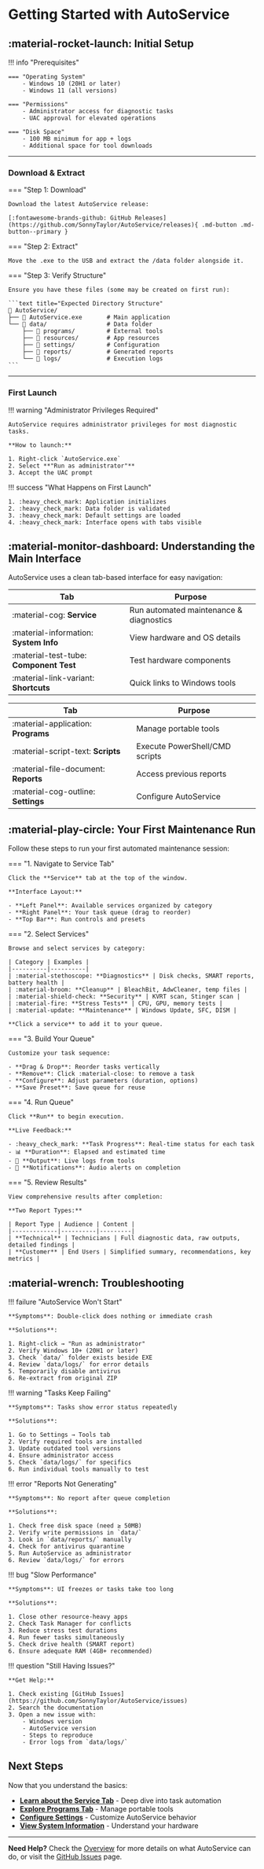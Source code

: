 # Getting Started with AutoService

## :material-rocket-launch: Initial Setup

!!! info "Prerequisites"

    === "Operating System"
        - Windows 10 (20H1 or later)
        - Windows 11 (all versions)

    === "Permissions"
        - Administrator access for diagnostic tasks
        - UAC approval for elevated operations

    === "Disk Space"
        - 100 MB minimum for app + logs
        - Additional space for tool downloads

---

### Download & Extract

=== "Step 1: Download"

    Download the latest AutoService release:

    [:fontawesome-brands-github: GitHub Releases](https://github.com/SonnyTaylor/AutoService/releases){ .md-button .md-button--primary }

=== "Step 2: Extract"

    Move the .exe to the USB and extract the /data folder alongside it.

=== "Step 3: Verify Structure"

    Ensure you have these files (some may be created on first run):

    ```text title="Expected Directory Structure"
    📂 AutoService/
    ├── 📄 AutoService.exe       # Main application
    └── 📂 data/                 # Data folder
        ├── 📂 programs/         # External tools
        ├── 📂 resources/        # App resources
        ├── 📂 settings/         # Configuration
        ├── 📂 reports/          # Generated reports
        └── 📂 logs/             # Execution logs
    ```

---

### First Launch

!!! warning "Administrator Privileges Required"

    AutoService requires administrator privileges for most diagnostic tasks.

    **How to launch:**

    1. Right-click `AutoService.exe`
    2. Select **"Run as administrator"**
    3. Accept the UAC prompt

!!! success "What Happens on First Launch"

    1. :heavy_check_mark: Application initializes
    2. :heavy_check_mark: Data folder is validated
    3. :heavy_check_mark: Default settings are loaded
    4. :heavy_check_mark: Interface opens with tabs visible

## :material-monitor-dashboard: Understanding the Main Interface

AutoService uses a clean tab-based interface for easy navigation:

<div class="grid" markdown>

<div markdown>

| Tab | Purpose |
|-----|---------|
| :material-cog: **Service** | Run automated maintenance & diagnostics |
| :material-information: **System Info** | View hardware and OS details |
| :material-test-tube: **Component Test** | Test hardware components |
| :material-link-variant: **Shortcuts** | Quick links to Windows tools |

</div>

<div markdown>

| Tab | Purpose |
|-----|---------|
| :material-application: **Programs** | Manage portable tools |
| :material-script-text: **Scripts** | Execute PowerShell/CMD scripts |
| :material-file-document: **Reports** | Access previous reports |
| :material-cog-outline: **Settings** | Configure AutoService |

</div>

</div>

## :material-play-circle: Your First Maintenance Run

Follow these steps to run your first automated maintenance session:

=== "1. Navigate to Service Tab"

    Click the **Service** tab at the top of the window.

    **Interface Layout:**

    - **Left Panel**: Available services organized by category
    - **Right Panel**: Your task queue (drag to reorder)
    - **Top Bar**: Run controls and presets

=== "2. Select Services"

    Browse and select services by category:

    | Category | Examples |
    |----------|----------|
    | :material-stethoscope: **Diagnostics** | Disk checks, SMART reports, battery health |
    | :material-broom: **Cleanup** | BleachBit, AdwCleaner, temp files |
    | :material-shield-check: **Security** | KVRT scan, Stinger scan |
    | :material-fire: **Stress Tests** | CPU, GPU, memory tests |
    | :material-update: **Maintenance** | Windows Update, SFC, DISM |

    **Click a service** to add it to your queue.

=== "3. Build Your Queue"

    Customize your task sequence:

    - **Drag & Drop**: Reorder tasks vertically
    - **Remove**: Click :material-close: to remove a task
    - **Configure**: Adjust parameters (duration, options)
    - **Save Preset**: Save queue for reuse

=== "4. Run Queue"

    Click **Run** to begin execution.

    **Live Feedback:**

    - :heavy_check_mark: **Task Progress**: Real-time status for each task
    - 📊 **Duration**: Elapsed and estimated time
    - 📝 **Output**: Live logs from tools
    - 🔔 **Notifications**: Audio alerts on completion

=== "5. Review Results"

    View comprehensive results after completion:

    **Two Report Types:**

    | Report Type | Audience | Content |
    |-------------|----------|---------|
    | **Technical** | Technicians | Full diagnostic data, raw outputs, detailed findings |
    | **Customer** | End Users | Simplified summary, recommendations, key metrics |

## :material-wrench: Troubleshooting

<div class="grid" markdown>

<div markdown>

!!! failure "AutoService Won't Start"

    **Symptoms**: Double-click does nothing or immediate crash

    **Solutions**:

    1. Right-click → "Run as administrator"
    2. Verify Windows 10+ (20H1 or later)
    3. Check `data/` folder exists beside EXE
    4. Review `data/logs/` for error details
    5. Temporarily disable antivirus
    6. Re-extract from original ZIP

!!! warning "Tasks Keep Failing"

    **Symptoms**: Tasks show error status repeatedly

    **Solutions**:

    1. Go to Settings → Tools tab
    2. Verify required tools are installed
    3. Update outdated tool versions
    4. Ensure administrator access
    5. Check `data/logs/` for specifics
    6. Run individual tools manually to test

</div>

<div markdown>

!!! error "Reports Not Generating"

    **Symptoms**: No report after queue completion

    **Solutions**:

    1. Check free disk space (need ≥ 50MB)
    2. Verify write permissions in `data/`
    3. Look in `data/reports/` manually
    4. Check for antivirus quarantine
    5. Run AutoService as administrator
    6. Review `data/logs/` for errors

!!! bug "Slow Performance"

    **Symptoms**: UI freezes or tasks take too long

    **Solutions**:

    1. Close other resource-heavy apps
    2. Check Task Manager for conflicts
    3. Reduce stress test durations
    4. Run fewer tasks simultaneously
    5. Check drive health (SMART report)
    6. Ensure adequate RAM (4GB+ recommended)

</div>

</div>

!!! question "Still Having Issues?"

    **Get Help:**

    1. Check existing [GitHub Issues](https://github.com/SonnyTaylor/AutoService/issues)
    2. Search the documentation
    3. Open a new issue with:
        - Windows version
        - AutoService version
        - Steps to reproduce
        - Error logs from `data/logs/`

## Next Steps

Now that you understand the basics:

- **[Learn about the Service Tab](service-tab.md)** - Deep dive into task automation
- **[Explore Programs Tab](programs-tab.md)** - Manage portable tools
- **[Configure Settings](settings-tab.md)** - Customize AutoService behavior
- **[View System Information](system-info-tab.md)** - Understand your hardware

---

**Need Help?** Check the [Overview](overview.md) for more details on what AutoService can do, or visit the [GitHub Issues](https://github.com/SonnyTaylor/AutoService/issues) page.
